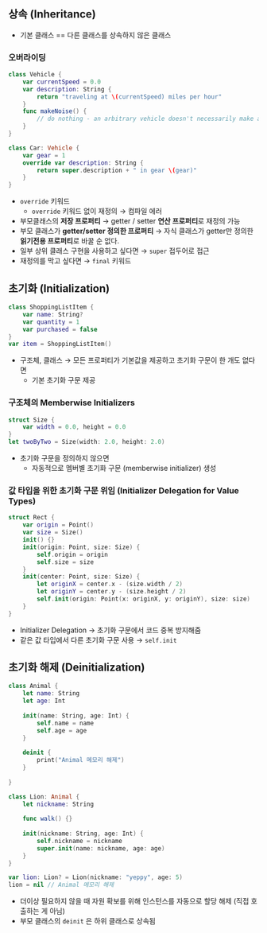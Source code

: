## 상속 (****Inheritance)****

- 기본 클래스 == 다른 클래스를 상속하지 않은 클래스

### 오버라이딩

```swift
class Vehicle {
    var currentSpeed = 0.0
    var description: String {
        return "traveling at \(currentSpeed) miles per hour"
    }
    func makeNoise() {
        // do nothing - an arbitrary vehicle doesn't necessarily make a noise
    }
}

class Car: Vehicle {
    var gear = 1
    override var description: String {
        return super.description + " in gear \(gear)"
    }
}
```

- `override` 키워드
    - `override` 키워드 없이 재정의 → 컴파일 에러
- 부모클래스의 **저장 프로퍼티** → getter / setter **연산 프로퍼티**로 재정의 가능
- 부모 클래스가 **getter/setter 정의한 프로퍼티** → 자식 클래스가 getter만 정의한 **읽기전용 프로퍼티**로 바꿀 순 없다.
- 일부 상위 클래스 구현을 사용하고 싶다면 → `super`  접두어로 접근
- 재정의를 막고 싶다면 → `final` 키워드

## 초기화 (****Initialization)****

```swift
class ShoppingListItem {
    var name: String?
    var quantity = 1
    var purchased = false
}
var item = ShoppingListItem()
```

- 구조체, 클래스 → 모든 프로퍼티가 기본값을 제공하고 초기화 구문이 한 개도 없다면
    - 기본 초기화 구문 제공
    

### 구조체의 Memberwise Initializers

```swift
struct Size {
    var width = 0.0, height = 0.0
}
let twoByTwo = Size(width: 2.0, height: 2.0)
```

- 초기화 구문을 정의하지 않으면
    - 자동적으로 멤버별 초기화 구문 (memberwise initializer) 생성
    

### 값 타입을 위한 초기화 구문 위임 (Initializer Delegation for Value Types)

```swift
struct Rect {
    var origin = Point()
    var size = Size()
    init() {}
    init(origin: Point, size: Size) {
        self.origin = origin
        self.size = size
    }
    init(center: Point, size: Size) {
        let originX = center.x - (size.width / 2)
        let originY = center.y - (size.height / 2)
        self.init(origin: Point(x: originX, y: originY), size: size)
    }
}
```

- Initializer Delegation → 초기화 구문에서 코드 중복 방지해줌
- 같은 값 타입에서 다른 초기화 구문 사용 → `self.init`

## 초기화 해제 (****Deinitialization)****

```swift
class Animal {
    let name: String
    let age: Int
    
    init(name: String, age: Int) {
        self.name = name
        self.age = age
    }
    
    deinit {
        print("Animal 메모리 해제")
    }
    
}

class Lion: Animal {
    let nickname: String
    
    func walk() {}
    
    init(nickname: String, age: Int) {
        self.nickname = nickname
        super.init(name: nickname, age: age)
    }
}

var lion: Lion? = Lion(nickname: "yeppy", age: 5)
lion = nil // Animal 메모리 해제
```

- 더이상 필요하지 않을 때 자원 확보를 위해 인스턴스를 자동으로 할당 해제 
(직접 호출하는 게 아님)
- 부모 클래스의 `deinit` 은 하위 클래스로 상속됨
